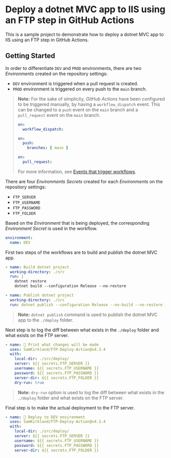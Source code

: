 # Deploy a dotnet MVC app to IIS using an FTP step in GitHub Actions

This is a sample project to demonstrate how to deploy a dotnet MVC app to IIS using an FTP step in GitHub Actions.

## Getting Started

In order to differentiate `DEV` and `PROD` environments, there are two _Environments_ created on the repository settings:

- `DEV` environment is triggered when a pull request is created.
- `PROD` environment is triggered on every push to the `main` branch.

> **Note:** For the sake of simplicity, _GitHub Actions_ have been configured to be triggered manually, by having a `workflow_dispatch` event. This can be changed to a `push` event on the `main` branch and a `pull_request` event on the `main` branch.
>
> ```yaml
> on:
>   workflow_dispatch:
> ```
>
> ```yaml
> on:
>   push:
>     branches: [ main ]
> ```
>
> ```yaml
> on:
>   pull_request:
> ```
>
> For more information, see [Events that trigger workflows](https://docs.github.com/en/actions/reference/events-that-trigger-workflows).

There are four _Environments Secrets_ created for each _Environments_ on the repository settings:

- `FTP_SERVER`
- `FTP_USERNAME`
- `FTP_PASSWORD`
- `FTP_FOLDER`

Based on the _Environment_ that is being deployed, the corresponding _Environment Secret_ is used in the workflow.

```yaml
environment:
  name: DEV
```

First two steps of the workflows are to build and publish the dotnet MVC app.

```yaml
- name: Build dotnet project
  working-directory: ./src
  run: |
    dotnet restore
    dotnet build --configuration Release --no-restore

- name: Publish dotnet project
  working-directory: ./src
  run: dotnet publish --configuration Release --no-build --no-restore --output ./deploy
```

> **Note:** `dotnet publish` command is used to publish the dotnet MVC app to the `./deploy` folder.

Next step is to log the diff between what exists in the `./deploy` folder and what exists on the FTP server.

```yaml
- name: 📃 Print what changes will be made
  uses: SamKirkland/FTP-Deploy-Action@v4.3.4
  with:
    local-dir: ./src/deploy/
    server: ${{ secrets.FTP_SERVER }}
    username: ${{ secrets.FTP_USERNAME }}
    password: ${{ secrets.FTP_PASSWORD }}
    server-dir: ${{ secrets.FTP_FOLDER }}
    dry-run: true
```

> **Note:** `dry-run` option is used to log the diff between what exists in the `./deploy` folder and what exists on the FTP server.

Final step is to make the actual deployment to the FTP server.

```yaml
- name: 📂 Deploy to DEV environment
  uses: SamKirkland/FTP-Deploy-Action@v4.3.4
  with:
    local-dir: ./src/deploy/
    server: ${{ secrets.FTP_SERVER }}
    username: ${{ secrets.FTP_USERNAME }}
    password: ${{ secrets.FTP_PASSWORD }}
    server-dir: ${{ secrets.FTP_FOLDER }}
```

